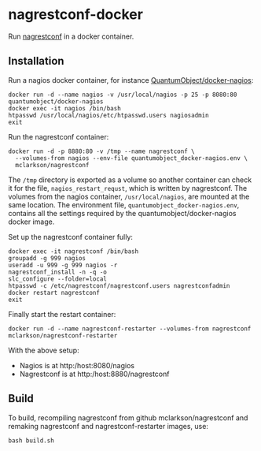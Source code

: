 # nagrestconf-docker

Run [nagrestconf](https://github.com/mclarkson/nagrestconf) in a docker container.

## Installation

Run a nagios docker container, for instance [QuantumObject/docker-nagios](https://github.com/QuantumObject/docker-nagios):

```
docker run -d --name nagios -v /usr/local/nagios -p 25 -p 8080:80 quantumobject/docker-nagios
docker exec -it nagios /bin/bash
htpasswd /usr/local/nagios/etc/htpasswd.users nagiosadmin
exit
```

Run the nagrestconf container:

```
docker run -d -p 8880:80 -v /tmp --name nagrestconf \
  --volumes-from nagios --env-file quantumobject_docker-nagios.env \
  mclarkson/nagrestconf
```

The `/tmp` directory is exported as a volume so another container can check it
for the file, `nagios_restart_requst`, which is written by nagrestconf. The
volumes from the nagios container, `/usr/local/nagios`, are mounted at the
same location. The environment file, `quantumobject_docker-nagios.env`,
contains all the settings required by the quantumobject/docker-nagios docker
image.

Set up the nagrestconf container fully:

```
docker exec -it nagrestconf /bin/bash
groupadd -g 999 nagios
useradd -u 999 -g 999 nagios -r
nagrestconf_install -n -q -o
slc_configure --folder=local
htpasswd -c /etc/nagrestconf/nagrestconf.users nagrestconfadmin
docker restart nagrestconf
exit
```

Finally start the restart container:

```
docker run -d --name nagrestconf-restarter --volumes-from nagrestconf mclarkson/nagrestconf-restarter
```

With the above setup:

* Nagios is at http:/host:8080/nagios
* Nagrestconf is at http:/host:8880/nagrestconf

## Build

To build, recompiling nagrestconf from github mclarkson/nagrestconf and remaking
nagrestconf and nagrestconf-restarter images, use:

```
bash build.sh
```

